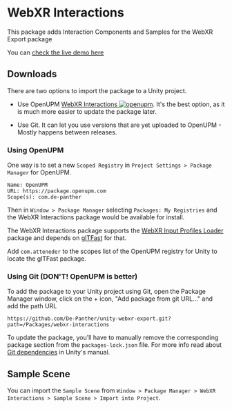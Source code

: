 # WebXR Interactions

This package adds Interaction Components and Samples for the WebXR Export package

You can [check the live demo here](https://de-panther.github.io/unity-webxr-export)

## Downloads

There are two options to import the package to a Unity project.

* Use OpenUPM [WebXR Interactions ![openupm](https://img.shields.io/npm/v/com.de-panther.webxr-interactions?label=openupm&registry_uri=https://package.openupm.com)](https://openupm.com/packages/com.de-panther.webxr-interactions/). It's the best option, as it is much more easier to update the package later.

* Use Git. It can let you use versions that are yet uploaded to OpenUPM - Mostly happens between releases.

### Using OpenUPM

One way is to set a new `Scoped Registry` in `Project Settings > Package Manager` for OpenUPM.

```
Name: OpenUPM
URL: https://package.openupm.com
Scope(s): com.de-panther
```

Then in `Window > Package Manager` selecting `Packages: My Registries` and the WebXR Interactions package would be available for install.

The WebXR Interactions package supports the [WebXR Input Profiles Loader](https://github.com/De-Panther/webxr-input-profiles-loader) package and depends on [glTFast](https://github.com/atteneder/glTFast) for that.

Add `com.atteneder` to the scopes list of the OpenUPM registry for Unity to locate the glTFast package.

### Using Git (DON'T! OpenUPM is better)

To add the package to your Unity project using Git, open the Package Manager window, click on the + icon, "Add package from git URL..." and add the path URL

`https://github.com/De-Panther/unity-webxr-export.git?path=/Packages/webxr-interactions`

To update the package, you'll have to manually remove the corresponding package section from the `packages-lock.json` file. For more info read about [Git dependencies](https://docs.unity3d.com/Manual/upm-git.html) in Unity's manual.

## Sample Scene

You can import the `Sample Scene` from `Window > Package Manager > WebXR Interactions > Sample Scene > Import into Project`.
